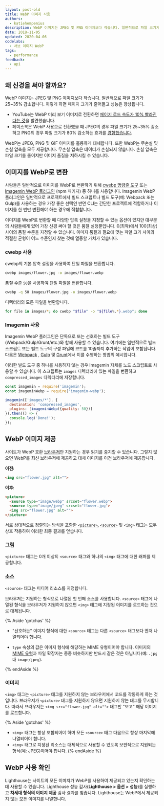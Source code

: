 ```yaml
---
layout: post-old
title: WebP 이미지 사용
authors:
  - katiehempenius
description: WebP 이미지는 JPEG 및 PNG 이미지보다 작습니다. 일반적으로 파일 크기가 25~35% 감소합니다. 이렇게 하면 페이지 크기가 줄어들고 성능은 향상됩니다.
date: 2018-11-05
updated: 2020-04-06
codelabs:
  - 서브 이미지 WebP
tags:
  - performance
feedback:
  - api
---
```


## 왜 신경을 써야 할까요?

WebP 이미지는 JPEG 및 PNG 이미지보다 작습니다. 일반적으로 파일 크기가 25~35% 감소합니다. 이렇게 하면 페이지 크기가 줄어들고 성능은 향상됩니다.

- YouTube는 WebP 미리 보기 이미지로 전환하면 [페이지 로드 속도가 10% 빨라진다는 것](https://www.youtube.com/watch?v=rqXMwLbYEE4)을 발견했습니다.
- 페이스북은 WebP 사용으로 전환했을 때 JPEG의 경우 파일 크기가 25~35% 감소하고 PNG의 경우 파일 크기가 80% 감소하는 효과를 [경험했습니다](https://code.fb.com/android/improving-facebook-on-android/).

WebP는 JPEG, PNG 및 GIF 이미지를 훌륭하게 대체합니다. 또한 WebP는 무손실 및 손실 압축을 모두 제공합니다. 무손실 압축은 데이터가 손실되지 않습니다. 손실 압축은 파일 크기를 줄이지만 이미지 품질을 저하시킬 수 있습니다.

## 이미지를 WebP로 변환

사람들은 일반적으로 이미지를 WebP로 변환하기 위해 [cwebp 명령줄 도구](https://developers.google.com/speed/webp/docs/using) 또는 [Imagemin WebP 플러그인](https://github.com/imagemin/imagemin-webp) (npm 패키지) 중 하나를 사용합니다. Imagemin WebP 플러그인은 일반적으로 프로젝트에서 빌드 스크립트나 빌드 도구(예: Webpack 또는 Gulp)를 사용하는 경우 가장 좋은 선택인 반면 CLI는 간단한 프로젝트에 적합하거나 이미지를 한 번만 변환해야 하는 경우에 적합합니다.

이미지를 WebP로 변환할 때 다양한 압축 설정을 지정할 수 있는 옵션이 있지만 대부분의 사람들에게 있어 가장 신경 써야 할 것은 품질 설정뿐입니다. 0(최악)에서 100(최상) 사이의 품질 수준을 지정할 수 있습니다. 이미지 품질과 필요에 맞는 파일 크기 사이의 적절한 균형이 어느 수준인지 찾는 것에 열중할 가치가 있습니다.

### cwebp 사용

cwebp의 기본 압축 설정을 사용하여 단일 파일을 변환합니다.

```bash
cwebp images/flower.jpg -o images/flower.webp
```

품질 수준 `50`을 사용하여 단일 파일을 변환합니다.

```bash
cwebp -q 50 images/flower.jpg -o images/flower.webp
```

디렉터리의 모든 파일을 변환합니다.

```bash
for file in images/*; do cwebp "$file" -o "${file%.*}.webp"; done
```

### Imagemin 사용

Imagemin WebP 플러그인은 단독으로 또는 선호하는 빌드 도구(Webpack/Gulp/Grunt/etc.)와 함께 사용할 수 있습니다. 여기에는 일반적으로 빌드 스크립트 또는 빌드 도구의 구성 파일에 코드를 10줄까지 추가하는 작업이 포함됩니다. 다음은 [Webpack](https://glitch.com/~webp-webpack) , [Gulp](https://glitch.com/~webp-gulp) 및 [Grunt](https://glitch.com/~webp-grunt)에서 이를 수행하는 방법의 예시입니다.

이러한 빌드 도구 중 하나를 사용하지 않는 경우 Imagemin 자체를 노드 스크립트로 사용할 수 있습니다. 이 스크립트는 `images` 디렉터리에 있는 파일을 변환하고 `compressed_images` 디렉터리에 저장합니다.

```js
const imagemin = require('imagemin');
const imageminWebp = require('imagemin-webp');

imagemin(['images/*'], {
  destination: 'compressed_images',
  plugins: [imageminWebp({quality: 50})]
}).then(() => {
  console.log('Done!');
});
```

## WebP 이미지 제공

사이트가 WebP 호환 [브라우저](https://caniuse.com/#search=webp)만 지원하는 경우 읽기를 중지할 수 있습니다. 그렇지 않으면 WebP를 최신 브라우저에 제공하고 대체 이미지를 이전 브라우저에 제공합니다.

**이전:**

```html
<img src="flower.jpg" alt="">
```

**이후:**

```html
<picture>
  <source type="image/webp" srcset="flower.webp">
  <source type="image/jpeg" srcset="flower.jpg">
  <img src="flower.jpg" alt="">
</picture>
```

서로 상대적으로 정렬되는 방식을 포함한 [`<picture>`](https://developer.mozilla.org/docs/Web/HTML/Element/picture), [`<source>`](https://developer.mozilla.org/docs/Web/HTML/Element/source) 및 `<img>` 태그는 모두 상호 작용하여 이러한 최종 결과를 얻습니다.

### 그림

`<picture>` 태그는 0개 이상의 `<source>` 태그와 하나의 `<img>` 태그에 대한 래퍼를 제공합니다.

### 소스

`<source>` 태그는 미디어 리소스를 지정합니다.

브라우저는 지원하는 형식으로 나열된 첫 번째 소스를 사용합니다. `<source>` 태그에 나열된 형식을 브라우저가 지원하지 않으면 `<img>` 태그에 지정된 이미지를 로드하는 것으로 대체됩니다.

{% Aside 'gotchas' %}

- "선호하는" 이미지 형식에 대한 `<source>` 태그는 다른 `<source>` 태그보다 먼저 나열되어야 합니다.

- `type` 속성의 값은 이미지 형식에 해당하는 MIME 유형이어야 합니다. 이미지의 [MIME 유형](https://developer.mozilla.org/docs/Web/HTTP/Basics_of_HTTP/MIME_types/Complete_list_of_MIME_types)과 파일 확장자는 종종 비슷하지만 반드시 같은 것은 아닙니다(예: `.jpg` 대 `image/jpeg`).

{% endAside %}

### 이미지

`<img>` 태그는 `<picture>` 태그를 지원하지 않는 브라우저에서 코드를 작동하게 하는 것입니다. 브라우저가 `<picture>` 태그를 지원하지 않으면 지원하지 않는 태그를 무시합니다. 따라서 브라우저는 `<img src="flower.jpg" alt="">` 태그만 "보고" 해당 이미지를 로드합니다.

{% Aside 'gotchas' %}

- `<img>` 태그는 항상 포함되어야 하며 모든 `<source>` 태그 다음으로 항상 마지막에 나열되어야 합니다.
- `<img>` 태그로 지정된 리소스는 대체적으로 사용할 수 있도록 보편적으로 지원되는 형식(예: JPEG)이어야 합니다. {% endAside %}

## WebP 사용 확인

Lighthouse는 사이트의 모든 이미지가 WebP를 사용하여 제공되고 있는지 확인하는 데 사용할 수 있습니다. Lighthouse 성능 감사(**Lighthouse &gt; 옵션 &gt; 성능**)를 실행하고 **차세대 형식의 이미지 제공** 감사 결과를 찾습니다. Lighthouse는 WebP에서 제공되지 않는 모든 이미지를 나열합니다.
